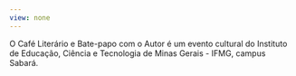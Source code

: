 ```yaml
---
view: none
---
```


O Café Literário e Bate-papo com o Autor é um evento
cultural do Instituto de Educação, Ciência e Tecnologia
de Minas Gerais - IFMG, campus Sabará.